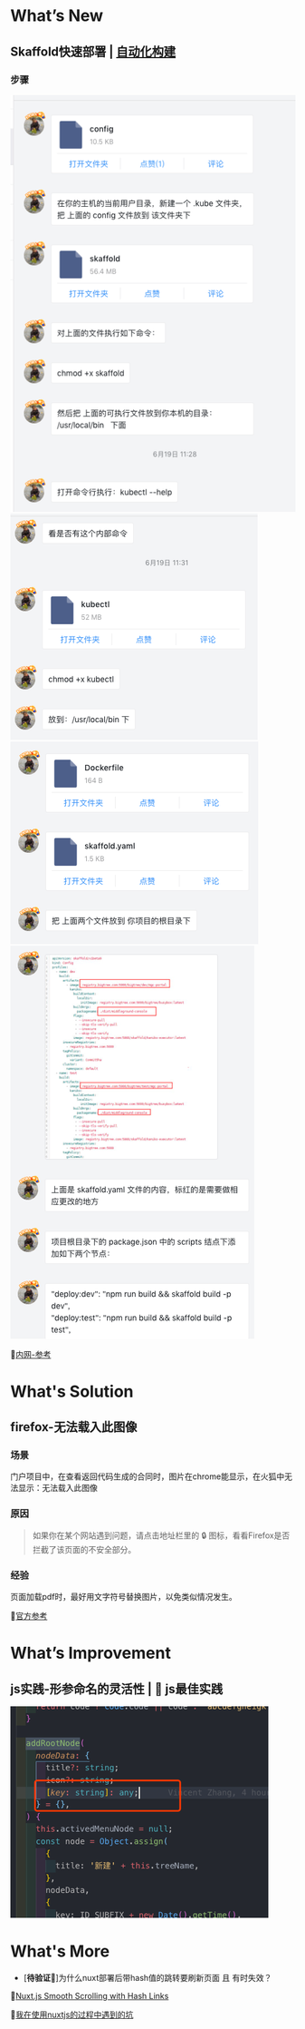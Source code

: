 # What’s New

## Skaffold快速部署 | [自动化构建]()

### 步骤

![pic1](/image/201906191.png)
![pic2](/image/201906192.png)
![pic3](/image/201906193.png)
![pic4](/image/201906194.png)

💬[内网-参考](http://confluence.bigtree.com/pages/viewpage.action?pageId=20482230)

# What's Solution

## firefox-无法载入此图像

### 场景

门户项目中，在查看返回代码生成的合同时，图片在chrome能显示，在火狐中无法显示：无法载入此图像

### 原因

> 如果你在某个网站遇到问题，请点击地址栏里的 🔒 图标，看看Firefox是否拦截了该页面的不安全部分。

### 经验

页面加载pdf时，最好用文字符号替换图片，以免类似情况发生。

💬[官方参考](https://support.mozilla.org/zh-CN/kb/%E6%97%A0%E6%B3%95%E6%98%BE%E7%A4%BA%E5%9B%BE%E7%89%87%E6%88%96%E5%8A%A8%E7%94%BB)

# What’s Improvement

## js实践-形参命名的灵活性 | 🔧 js最佳实践

![pic5](/image/201906195.png)

# What's More

- [**待验证🤔**]为什么nuxt部署后带hash值的跳转要刷新页面 且 有时失效？
  
💬[Nuxt.js Smooth Scrolling with Hash Links](https://toor.co/blog/nuxtjs-smooth-scrolling-with-hash-links/)

💬[我在使用nuxtjs的过程中遇到的坑](http://notes.jimliang.com/2017/%E6%88%91%E5%9C%A8%E4%BD%BF%E7%94%A8nuxtjs%E7%9A%84%E8%BF%87%E7%A8%8B%E4%B8%AD%E9%81%87%E5%88%B0%E7%9A%84%E5%9D%91/)
